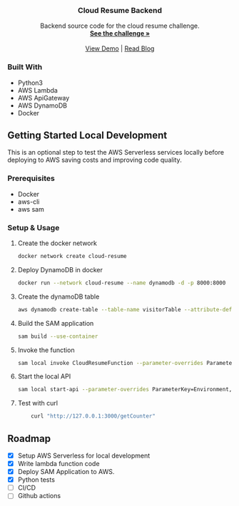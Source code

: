 <br />
<div align="center">
  <h3 align="center">Cloud Resume Backend</h3>
  <p align="center">
  Backend source code for the cloud resume challenge.
    <br />
    <a href="https://cloudresumechallenge.dev/docs/the-challenge/aws/"><strong>See the challenge »</strong></a>
    <br />
    <br />
    <a href="https://resume.kudzaim.codes">View Demo</a>
    |
    <a href="#">Read Blog</a>
  </p>
</div>

### Built With

* Python3
* AWS Lambda
* AWS ApiGateway
* AWS DynamoDB
* Docker

<!-- GETTING STARTED -->
## Getting Started Local Development

This is an optional step to test the AWS Serverless services locally before deploying to AWS saving costs and improving code quality.

### Prerequisites
* Docker
* aws-cli
* aws sam

### Setup & Usage

1. Create the docker network
   ```sh
   docker network create cloud-resume
   ```
3. Deploy DynamoDB in docker
   ```sh
   docker run --network cloud-resume --name dynamodb -d -p 8000:8000   amazon/dynamodb-local
   ```
3. Create the dynamoDB table
   ```sh
   aws dynamodb create-table --table-name visitorTable --attribute-definitions AttributeName=siteUrl,AttributeType=S --key-schema AttributeName=siteUrl,KeyType=HASH --provisioned-throughput ReadCapacityUnits=5,WriteCapacityUnits=5 --endpoint-url http://localhost:8000
   ```
4. Build the SAM application
    ```sh
    sam build --use-container
    ```
5. Invoke the function
    ```sh
    sam local invoke CloudResumeFunction --parameter-overrides ParameterKey=Environment,  ParameterValue=local ParameterKey=DDBTableName,  ParameterValue=visitorTable --docker-network cloud-resume
    ```
6. Start the local API
    ```sh
    sam local start-api --parameter-overrides ParameterKey=Environment,ParameterValue=local ParameterKey=DDBTableName,ParameterValue=visitorTable --docker-network cloud-resume
    ```
7. Test with curl
    ```sh
        curl "http://127.0.0.1:3000/getCounter"
    ```

<!-- ROADMAP -->
## Roadmap

- [x] Setup AWS Serverless for local development
- [x] Write lambda function code
- [x] Deploy SAM Application to AWS.
- [x] Python tests
- [ ] CI/CD
- [ ] Github actions